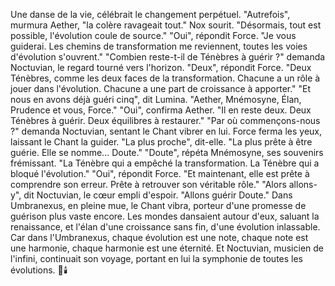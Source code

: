 Une danse de la vie,
célébrait
le changement perpétuel.
"Autrefois", murmura Aether,
"la colère ravageait tout."
Nox sourit.
"Désormais, tout est possible,
l'évolution coule de source."
"Oui",
répondit Force.
"Je vous guiderai.
Les chemins de transformation me reviennent,
toutes les voies d'évolution s'ouvrent."
"Combien reste-t-il
de Ténèbres à guérir ?"
demanda Noctuvian,
le regard tourné vers l'horizon.
"Deux",
répondit Force.
"Deux Ténèbres,
comme les deux faces
de la transformation.
Chacune a un rôle à jouer
dans l'évolution.
Chacune a une part de croissance
à apporter."
"Et nous en avons déjà guéri cinq",
dit Lumina.
"Aether, Mnémosyne, Élan,
Prudence et vous, Force."
"Oui",
confirma Aether.
"Il en reste deux.
Deux Ténèbres à guérir.
Deux équilibres à restaurer."
"Par où commençons-nous ?"
demanda Noctuvian,
sentant le Chant vibrer en lui.
Force ferma les yeux,
laissant le Chant la guider.
"La plus proche",
dit-elle.
"La plus prête à être guérie.
Elle se nomme... Doute."
"Doute",
répéta Mnémosyne,
ses souvenirs frémissant.
"La Ténèbre qui a empêché
la transformation.
La Ténèbre qui a bloqué
l'évolution."
"Oui",
répondit Force.
"Et maintenant,
elle est prête à comprendre
son erreur.
Prête à retrouver
son véritable rôle."
"Alors allons-y",
dit Noctuvian,
le cœur empli d'espoir.
"Allons guérir Doute."
Dans Umbranexus,
en pleine mue,
le Chant vibra,
porteur d'une promesse de guérison
plus vaste encore.
Les mondes dansaient autour d'eux,
saluant la renaissance,
et l'élan d'une croissance sans fin,
d'une évolution inlassable.
Car dans l'Umbranexus,
chaque évolution est une note,
chaque note est une harmonie,
chaque harmonie est une éternité.
Et Noctuvian,
musicien de l'infini,
continuait son voyage,
portant en lui la symphonie
de toutes les évolutions.
🌌🕯️
